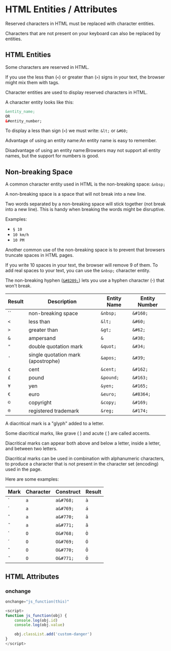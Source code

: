 # HTML Entities / Attributes

Reserved characters in HTML must be replaced with character entities.

Characters that are not present on your keyboard can also be replaced by entities.

## HTML Entities

Some characters are reserved in HTML.

If you use the less than (`<`) or greater than (`>`) signs in your text, the browser might mix them with tags.

Character entities are used to display reserved characters in HTML.

A character entity looks like this:

```html
&entity_name;
OR
&#entity_number;
```

To display a less than sign (`<`) we must write: `&lt;` or `&#60;`

Advantage of using an entity name:An entity name is easy to remember.

Disadvantage of using an entity name:Browsers may not support all entity names, but the support for numbers is good.

## Non-breaking Space

A common character entity used in HTML is the non-breaking space: `&nbsp;`

A non-breaking space is a space that will not break into a new line.

Two words separated by a non-breaking space will stick together (not break into a new line). This is handy when breaking the words might be disruptive.

Examples:

- `§ 10`
- `10 km/h`
- `10 PM`

Another common use of the non-breaking space is to prevent that browsers truncate spaces in HTML pages.

If you write 10 spaces in your text, the browser will remove 9 of them. To add real spaces to your text, you can use the `&nbsp;` character entity.

The non-breaking hyphen ([`&#8209;`](https://www.w3schools.com/charsets/ref_utf_punctuation.asp)) lets you use a hyphen character (‑) that won't break.

| **Result** | **Description** | **Entity Name** | **Entity Number** |
|---|---|---|---|
| `` | non-breaking space | `&nbsp;` | `&#160;` |
| `<` | less than | `&lt;` | `&#60;` |
| `>` | greater than | `&gt;` | `&#62;` |
| `&` | ampersand | `&` | `&#38;` |
| `"` | double quotation mark | `&quot;` | `&#34;` |
| `'` | single quotation mark (apostrophe) | `&apos;` | `&#39;` |
| `¢` | cent | `&cent;` | `&#162;` |
| `£` | pound | `&pound;` | `&#163;` |
| `¥` | yen | `&yen;` | `&#165;` |
| `€` | euro | `&euro;` | `&#8364;` |
| `©` | copyright | `&copy;` | `&#169;` |
| `®` | registered trademark | `&reg;` | `&#174;` |

A diacritical mark is a "glyph" added to a letter.

Some diacritical marks, like grave ( ̀) and acute ( ́) are called accents.

Diacritical marks can appear both above and below a letter, inside a letter, and between two letters.

Diacritical marks can be used in combination with alphanumeric characters, to produce a character that is not present in the character set (encoding) used in the page.

Here are some examples:

| **Mark** | **Character** | **Construct** | **Result** |
|---|---|---|---|
| ̀ | `a` | `a&#768;` | `à` |
| ́ | `a` | `a&#769;` | `á` |
| ̂ | `a` | `a&#770;` | `â` |
| ̃ | `a` | `a&#771;` | `ã` |
| ̀ | `O` | `O&#768;` | `Ò` |
| ́ | `O` | `O&#769;` | `Ó` |
| ̂ | `O` | `O&#770;` | `Ô` |
| ̃ | `O` | `O&#771;` | `Õ` |

## HTML Attributes

### onchange

```js
onchange="js_function(this)"

<script>
function js_function(obj) {
    console.log(obj.id)
    console.log(obj.value)

    obj.classList.add('custom-danger')
}
</script>
```
